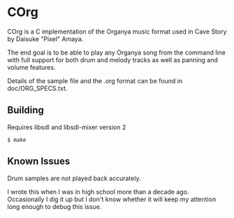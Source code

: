 COrg
====

COrg is a C implementation of the Organya music format used in Cave
Story by Daisuke "Pixel" Amaya.

The end goal is to be able to play any Organya song from the command
line with full support for both drum and melody tracks as well as
panning and volume features.

Details of the sample file and the .org format can be found in
doc/ORG_SPECS.txt.

Building
--------

Requires libsdl and libsdl-mixer version 2

    $ make

Known Issues
------------

Drum samples are not played back accurately.

I wrote this when I was in high school more than a decade ago.
Occasionally I dig it up but I don't know whether it will keep my
attention long enough to debug this issue.
